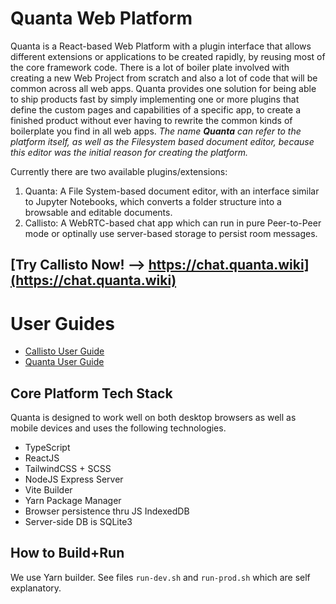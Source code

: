 # Quanta Web Platform

Quanta is a React-based Web Platform with a plugin interface that allows different extensions or applications to be created rapidly, by reusing most of the core framework code. There is a lot of boiler plate involved with creating a new Web Project from scratch and also a lot of code that will be common across all web apps. Quanta provides one solution for being able to ship products fast by simply implementing one or more plugins that define the custom pages and capabilities of a specific app, to create a finished product without ever having to rewrite the common kinds of boilerplate you find in all web apps. *The name **Quanta** can refer to the platform itself, as well as the Filesystem based document editor, because this editor was the initial reason for creating the platform.*

Currently there are two available plugins/extensions:

1) Quanta: A File System-based document editor, with an interface similar to Jupyter Notebooks, which converts a folder structure into a browsable and editable documents.
2) Callisto: A WebRTC-based chat app which can run in pure Peer-to-Peer mode or optinally use server-based storage to persist room messages.

## [Try Callisto Now! --> https://chat.quanta.wiki](https://chat.quanta.wiki)

# User Guides

* [Callisto User Guide](./public/docs/chat_extension/chat_user_guide.md)
* [Quanta User Guide](./public/docs/docs_extension/docs_user_guide.md)

## Core Platform Tech Stack

Quanta is designed to work well on both desktop browsers as well as mobile devices and uses the following technologies.

* TypeScript
* ReactJS
* TailwindCSS + SCSS
* NodeJS Express Server 
* Vite Builder
* Yarn Package Manager
* Browser persistence thru JS IndexedDB
* Server-side DB is SQLite3

## How to Build+Run

We use Yarn builder. See files `run-dev.sh` and `run-prod.sh` which are self explanatory.
